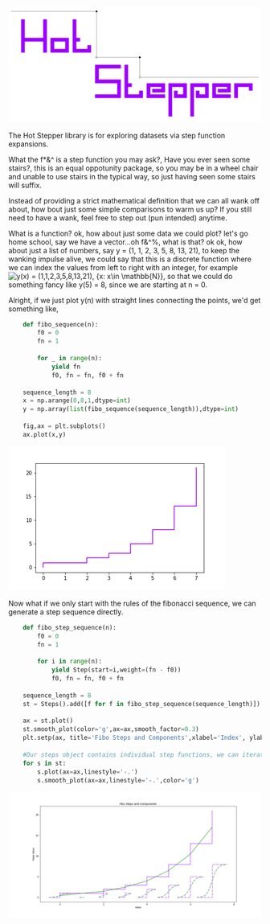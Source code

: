 <p align="left"><img src="https://github.com/TangleSpace/HotStepper/blob/master/docs/images/HotstepperLogo.png?raw=true" title="Hot Stepper" alt="Hot Stepper"></p>

The Hot Stepper library is for exploring datasets via step function expansions.

What the f*&^ is a step function you may ask?, Have you ever seen some stairs?, this is an equal oppotunity package, so you may be in a wheel chair and unable to use stairs in the typical way, so just having seen some stairs will suffix.

Instead of providing a strict mathematical definition that we can all wank off about, how bout just some simple comparisons to warm us up? If you still need to have a wank, feel free to step out (pun intended) anytime.

What is a function? ok, how about just some data we could plot? let's go home school, say we have a vector...oh f&^%, what is that? ok ok, how about just a list of numbers, say y = (1, 1, 2, 3, 5, 8, 13, 21), to keep the wanking impulse alive, we could say that this is a discrete function where we can index the values from left to right with an integer, for example <img src=
"https://render.githubusercontent.com/render/math?math=%5Ctextstyle+y%28x%29+%3D+%281%2C1%2C2%2C3%2C5%2C8%2C13%2C21%29%2C+%7Bx%3A+x%5Cin+%5Cmathbb%7BN%7D%7D%0A" alt="y(x) = (1,1,2,3,5,8,13,21), {x: x\in \mathbb{N}}">, so that we could do something fancy like y(5) = 8, since we are starting at n = 0.

Alright, if we just plot y(n) with straight lines connecting the points, we'd get something like,

```python
    def fibo_sequence(n):
        f0 = 0
        fn = 1

        for _ in range(n):
            yield fn
            f0, fn = fn, f0 + fn

    sequence_length = 8
    x = np.arange(0,8,1,dtype=int)
    y = np.array(list(fibo_sequence(sequence_length)),dtype=int)

    fig,ax = plt.subplots()
    ax.plot(x,y)
```
<p align="left"><img src="https://github.com/TangleSpace/HotStepper/blob/master/docs/images/fibo_steps.png?raw=true" title="Fibonacci Step Plot" alt="Fibonacci Step Plot"></p>

Now what if we only start with the rules of the fibonacci sequence, we can generate a step sequence directly.

```python
    def fibo_step_sequence(n):
        f0 = 0
        fn = 1

        for i in range(n):
            yield Step(start=i,weight=(fn - f0))
            f0, fn = fn, f0 + fn

    sequence_length = 8
    st = Steps().add([f for f in fibo_step_sequence(sequence_length)])

    ax = st.plot()
    st.smooth_plot(color='g',ax=ax,smooth_factor=0.3)
    plt.setp(ax, title='Fibo Steps and Components',xlabel='Index', ylabel='Steps Value')

    #Our steps object contains individual step functions, we can iterate over these directly, nice!
    for s in st:
        s.plot(ax=ax,linestyle='-.')
        s.smooth_plot(ax=ax,linestyle='-.',color='g')
```

<p align="left"><img src="https://github.com/TangleSpace/HotStepper/blob/master/docs/images/fibo_steps_sequence.png?raw=true" title="Fibonacci Step Plot" alt="Fibonacci Step Plot"></p>
